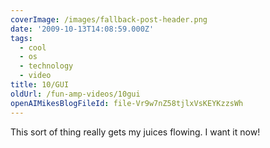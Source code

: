 ```yaml
---
coverImage: /images/fallback-post-header.png
date: '2009-10-13T14:08:59.000Z'
tags:
  - cool
  - os
  - technology
  - video
title: 10/GUI
oldUrl: /fun-amp-videos/10gui
openAIMikesBlogFileId: file-Vr9w7nZ58tjlxVsKEYKzzsWh
---
```


This sort of thing really gets my juices flowing. I want it now!<!-- more -->

